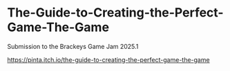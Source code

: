 # The-Guide-to-Creating-the-Perfect-Game-The-Game
Submission to the Brackeys Game Jam 2025.1

https://pinta.itch.io/the-guide-to-creating-the-perfect-game-the-game
